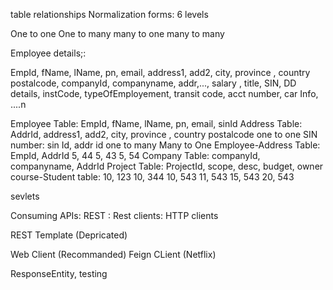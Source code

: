 table relationships
Normalization forms: 6 levels 

One to one
One to many
many to one
many to many

Employee details;:

EmpId, fName, lName, pn, email, address1, add2, city, province
, country postalcode, companyId, companyname, addr,..., salary
, title, SIN, DD details, instCode, typeOfEmployement, transit code,
acct number, car Info, ....n 

Employee Table: EmpId, fName, lName, pn, email, sinId
Address Table: AddrId, address1, add2, city, province
, country postalcode
one to one
SIN number: sin Id, addr id
one to many
Many to One
Employee-Address Table: EmpId, AddrId
                        5,      44
                        5,      43
                        5,      54
Company Table: companyId, companyname, AddrId
Project Table: ProjectId, scope, desc, budget, owner
course-Student table:
10,     123
10,     344
10,     543
11,     543
15,     543
20,     543

sevlets


Consuming APIs:
REST : Rest clients: HTTP clients

REST Template (Depricated)


Web Client (Recommanded)
Feign CLient (Netflix)

ResponseEntity, testing










